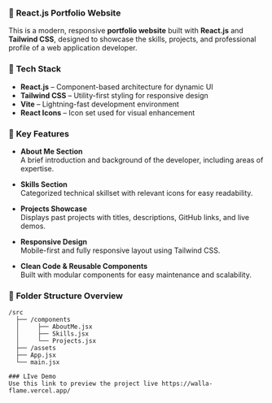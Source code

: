### 💼 **React.js Portfolio Website**

This is a modern, responsive **portfolio website** built with **React.js** and **Tailwind CSS**, designed to showcase the skills, projects, and professional profile of a web application developer.

### 🔧 **Tech Stack**
- **React.js** – Component-based architecture for dynamic UI
- **Tailwind CSS** – Utility-first styling for responsive design
- **Vite** – Lightning-fast development environment
- **React Icons** – Icon set used for visual enhancement

### 🚀 **Key Features**

- **About Me Section**  
  A brief introduction and background of the developer, including areas of expertise.

- **Skills Section**  
  Categorized technical skillset with relevant icons for easy readability.

- **Projects Showcase**  
  Displays past projects with titles, descriptions, GitHub links, and live demos.

- **Responsive Design**  
  Mobile-first and fully responsive layout using Tailwind CSS.

- **Clean Code & Reusable Components**  
  Built with modular components for easy maintenance and scalability.

### 📁 **Folder Structure Overview**
```
/src
  ├── /components
  │     ├── AboutMe.jsx
  │     ├── Skills.jsx
  │     └── Projects.jsx
  ├── /assets
  ├── App.jsx
  └── main.jsx

### LIve Demo
Use this link to preview the project live https://walla-flame.vercel.app/


